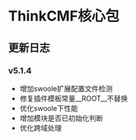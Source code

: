 # ThinkCMF核心包

## 更新日志

### v5.1.4
* 增加swoole扩展配置文件检测
* 修复插件模板常量__ROOT__不替换
* 优化swoole下性能
* 增加模块是否已初始化判断
* 优化跨域处理


